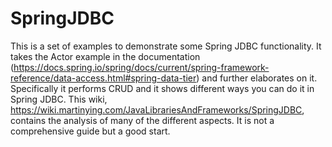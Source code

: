 # SpringJDBC

This is a set of examples to demonstrate some Spring JDBC functionality.  It takes the Actor example in the documentation (https://docs.spring.io/spring/docs/current/spring-framework-reference/data-access.html#spring-data-tier) and further elaborates on it.  Specifically it performs CRUD and it shows different ways you can do it in Spring JDBC.  This wiki, https://wiki.martinying.com/JavaLibrariesAndFrameworks/SpringJDBC, contains the analysis of many of the different aspects.  It is not a comprehensive guide but a good start.
